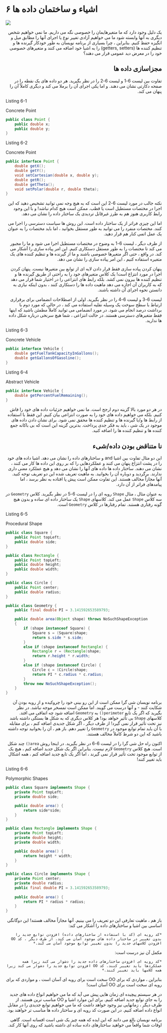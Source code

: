# ۶ اشیاء و ساختمان داده ها

![](img-6.1.png)

<div dir="rtl">

یک دلیل وجود دارد که ما متغیرهایمان را خصوصی نگه می داریم. ما نمی خواهیم شخص دیگری به آنها وابسته شود
ما می خواهیم آزادی تغییر نوع یا اجرای آنها را مطابق میل و انگیزه حفظ کنیم.
بنابراین ، چرا بسیاری از برنامه نویسان به طور خودکار گیرنده ها و تنظیم کننده ها (getters, setters) را به اشیا خود اضافه می کنند و متغیرهای خصوصی خود را در معرض دید عمومی قرار می دهند؟

## مجزاسازی داده ها

تفاوت بین لیست 6-1 و لیست 6-2 را در نظر بگیرید. هر دو داده های یک نقطه را در صفحه دکارتی نشان می دهند. و اما یکی اجرای آن را برملا می کند و دیگری کاملاً آن را پنهان می کند.
</div>

Listing 6-1

Concrete Point
```java
public class Point {
    public double x;
    public double y;
}
```

Listing 6-2

Concrete Point
```java
public interface Point {
    double getX();
    double getY();
    void setCartesian(double x, double y);
    double getR();
    double getTheta();
    void setPolar(double r, double theta);
}
```
<div dir='rtl'>

نکته جالب در مورد لیست 6-2 این است که به هیچ وجه نمی توانید تشخیص دهید که این اجرا در مختصات مستطیل است یا قطب. ممکن است هیچ کدام نباشد! و با این وجود رابط کاربری هنوز هم به طرز غیرقابل تردیدی یک ساختار داده را نشان می دهد.

اما این چیزی فراتر از یک ساختار داده است. این روش ها سیاست دسترسی را اجرا می کنند. مختصات منفرد را می توانید به طور مستقل بخوانید ، اما باید مختصات را به عنوان یک عمل اتمی کنار هم قرار دهید.

از طرف دیگر ، لیست 6-1 به وضوح در مختصات مستطیل اجرا می شود و ما را مجبور می کند تا مختصات را به طور مستقل دستکاری کنیم. این امر پیاده سازی را آشکار می کند. در واقع ، حتی اگر متغیرها خصوصی باشند و ما از گیرنده ها و تنظیم کننده های یک متغیره استفاده کنیم ، این امر پیاده سازی را نشان می دهد.

پنهان کردن پیاده سازی فقط قرار دادن لایه ای از توابع بین متغیرها نیست. پنهان کردن اجرا در مورد انتزاع است! یک کلاس متغیرهای خود را به راحتی از طریق گیرنده ها و تنظیم کننده ها بیرون نمی کشد. بلکه رابط های انتزاعی را در اختیار شما قرار می دهد که به کاربران آن اجازه می دهد ماهیت داده ها را دستکاری کنند ، بدون اینکه نیازی به دانستن نحوه اجرای آن داشته باشند.

لیست 6-3 و لیست 6-4 را در نظر بگیرید. اولی از اصطلاحات انضمامی برای برقراری ارتباط با سطح سوخت یک وسیله نقلیه استفاده می کند ، در حالی که مورد دوم با برداشت درصد انجام می شود. در مورد انضمامی می توانید کاملاً مطمئن باشید که اینها فقط متغیرهای دسترسی هستند. در حالت انتزاعی ، شما هیچ سرنخی درباره شکل داده ها ندارید.

</div>

Listing 6-3

Concrete Vehicle
```java
public interface Vehicle {
    double getFuelTankCapacityInGallons();
    double getGallonsOfGasoline();
}
```

Listing 6-4

Abstract Vehicle
```java
public interface Vehicle {
    double getPercentFuelRemaining();
}
```
<div dir='rtl'>

در هر دو مورد بالا گزینه دوم ارجح است. ما نمی خواهیم جزئیات داده های خود را فاش کنیم. بلکه می خواهیم داده های خود را به صورت انتزاعی بیان کنیم. این فقط با استفاده از رابط ها و/یا گیرنده ها و تنظیم کننده ها محقق نمی شود. برای نشان دادن داده های موجود در یک شی ، باید به فکر جدی پرداخت. بدترین گزینه این است که بی باکانه جمع کننده ها و تنظیم کننده ها را اضافه کنید.

## نا متناقض بودن داده/شیء

این دو مثال تفاوت بین اشیا and و ساختارهای داده را نشان می دهد. اشیا داده های خود را در پشت انتزاع پنهان می کنند و عملکردهایی را که بر روی این داده ها کار می کنند ، نشان می دهند. ساختار داده ها داده های آنها را نشان می دهد و هیچ عملکرد معنی داری ندارند. برگردید و دوباره آن را بخوانید. به ماهیت تعریف شده این دو تعریف توجه کنید. آنها مجازاً مخالف هستند. این تفاوت ممکن است پیش پا افتاده به نظر برسد ، اما پیامدهای فراتر از آن دارد.

به عنوان مثال ، مثال `Shape` رویه ای را در لیست 6-5 در نظر بگیرید. کلاس `Geometry` در سه کلاس `Shape` عمل می کند. کلاسهای `Shape` یک ساختار داده ای ساده و بدون هیچ گونه رفتاری هستند. تمام رفتارها در کلاس `Geometry` است.

</div>

Listing 6-5

Procedural Shape
```java
public class Square {
    public Point topLeft;
    public double side;
}

public class Rectangle {
    public Point topLeft;
    public double height;
    public double width;
}

public class Circle {
    public Point center;
    public double radius;
}

public class Geometry {
    public final double PI = 3.141592653589793;

    public double area(Object shape) throws NoSuchShapeException
    {
        if (shape instanceof Square) {
            Square s = (Square)shape;
            return s.side * s.side;
        }
        else if (shape instanceof Rectangle) {
            Rectangle r = (Rectangle)shape;
            return r.height * r.width;
        }
        else if (shape instanceof Circle) {
            Circle c = (Circle)shape;
            return PI * c.radius * c.radius;
        }
        throw new NoSuchShapeException();
    }
}
```
<div dir='rtl'>

برنامه نویسان شی گرا ممکن است از این رو بینی خود را چروکیده و از رویه بودن آن شکایت کنند - و آنها درست می گویند. اما ممکن است تمسخر موجه نباشد. در نظر بگیرید که اگر یک تابع `perimeter()` به `Geometry` اضافه شود چه اتفاقی می افتد. کلاسهای `Shape` بی تأثیر خواهد بود! هر کلاس دیگری که به شکل ها بستگی داشته باشد نیز تحت تأثیر قرار نمی گیرد! از طرف دیگر ، اگر شکل جدیدی اضافه کنم ، برای مقابله با آن باید تمام توابع موجود در `Geometry` را تغییر دهم. باز هم ، آن را بخوانید توجه داشته باشید که این دو شرط کاملاً مخالف هستند.

اکنون راه حل شی گرا را در لیست 6-6 در نظر بگیرید. در اینجا روش `area()` چند شکل است. هیچ کلاس `Geometry` لازم نیست. بنابراین اگر یک شکل جدید اضافه کنم ، هیچ یک از توابع موجود تحت تأثیر قرار نمی گیرند ، اما اگر یک تابع جدید اضافه کنم ، همه اشکال باید تغییر کنند!

</div>

Listing 6-6

Polymorphic Shapes
```java
public class Square implements Shape {
    private Point topLeft;
    private double side;

    public double area() {
        return side*side;
    }
}

public class Rectangle implements Shape {
    private Point topLeft;
    private double height;
    private double width;

    public double area() {
        return height * width;
    }
}

public class Circle implements Shape {
    private Point center;
    private double radius;
    public final double PI = 3.141592653589793;
    
    public double area() {
        return PI * radius * radius;
    }
}
```

<div dir='rtl'>

باز هم ، ماهیت تعارفی این دو تعریف را می بینیم. آنها مجازاً مخالف هستند! این دوگانگی اساسی بین اشیا و ساختارهای داده را آشکار می کند:

    *کد رویه ای (کد با استفاده از ساختارهای داده) افزودن توابع جدید را بدون تغییر در ساختار داده های موجود آسان می کند. از طرف دیگر ، کد OO افزودن کلاسهای جدید را بدون تغییر توابع موجود آسان می کند.*

مکمل آن نیز درست است:

    *کد رویه ای افزودن ساختارهای داده جدید را دشوار می کند زیرا همه عملکردها باید تغییر کنند. کد OO افزودن توابع جدید را دشوار می کند زیرا همه کلاسها باید تغییر کنند.*

بنابراین ، مواردی که برای OO سخت است برای رویه ای آسان است ، و مواردی که برای رویه ای سخت است برای OO آسان است!

در هر سیستم پیچیده ای زمان هایی پیش می آید که ما می خواهیم انواع داده های جدید را به جای توابع جدید اضافه کنیم. برای این موارد اشیا و OO مناسب ترین هستند. از طرف دیگر ، زمانهایی نیز وجود خواهد داشت که ما می خواهیم توابع جدیدی را در مقابل انواع داده اضافه کنیم. در این صورت کد رویه ای و ساختار داده ها مناسب تر خواهند بود.

برنامه نویسان بالغ می دانند که این ایده که همه چیز یک شی است افسانه است. گاهی اوقات شما واقعاً می خواهید ساختارهای داده ساده ای داشته باشید که روی آنها کار کند.
</div>